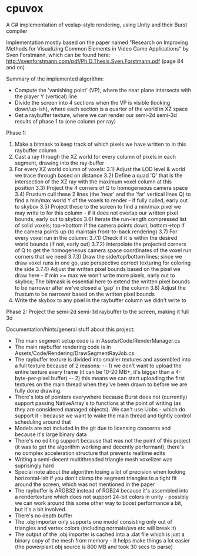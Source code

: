 # cpuvox
A C# implementation of voxlap-style rendering, using Unity and their Burst compiler

Implementation mostly based on the paper named "Research on Improving Methods for Visualizing Common Elements in Video Game Applications" by Sven Forstmann, which can be found here: http://svenforstmann.com/pdf/Ph.D.Thesis.Sven.Forstmann.pdf (page 84 and on)

Summary of the implemented algorithm:

- Compute the 'vanishing point' (VP), where the near plane intersects with the player Y (vertical) line
- Divide the screen into 4 sections when the VP is visible (looking down/up-ish), where each section is a quarter of the world in XZ space
- Get a raybuffer texture, where we can render our semi-2d semi-3d results of phase 1 to (one column per ray)

Phase 1:
1) Make a bitmask to keep track of which pixels we have written to in this raybuffer column
2) Cast a ray through the XZ world for every column of pixels in each segment, drawing into the ray-buffer
3) For every XZ world column of voxels:
3.1) Adjust the LOD level & world we trace through based on distance
3.2) Define a quad 'Q' that is the intersection of the XZ ray with the maximum voxel column at this position
3.3) Project the 4 corners of Q to homogeneous camera space
3.4) Frustum cull these 2 lines (the 'near' and the 'far' vertical lines Q) to find a min/max world Y of the voxels to render - if fully culled, early out to skybox
3.5) Project these to the screen to find a min/max pixel we may write to for this column - if it does not overlap our written pixel bounds, early out to skybox 
3.6) Iterate the run-length compressed list of solid voxels; top->bottom if the camera points down, bottom->top if the camera points up (to maintain front-to-back rendering)
3.7) For every voxel run in the column:
3.7.1) Check if it is within the desired world bounds (if not, early out)
3.7.2) Interpolate the projected corners of Q to get the homogeneous camera space coordinates of the voxel run corners that we need
3.7.3) Draw the side/top/bottom lines; since we draw voxel runs in one go, use perspective correct texturing for coloring the side
3.7.4) Adjust the written pixel bounds based on the pixel we draw here - if min >= max we won't write more pixels, early out to skybox; The bitmask is essential here to extend the written pixel bounds to be narrower after we've closed a 'gap' in the column
3.8) Adjust the frustum to be narrower based on the written pixel bounds
4) Write the skybox to any pixel in the raybuffer column we didn't write to

Phase 2:
Project the semi-2d semi-3d raybuffer to the screen, making it full 3d

Documentation/hints/general stuff about this project:
- The main segment setup code is in Assets/Code/RenderManager.cs
- The main raybuffer rendering code is in Assets/Code/Rendering/DrawSegmentRayJob.cs
- The raybuffer texture is divided into smaller textures and assembled into a full texture because of 2 reasons:
-- 1) we don't want to upload the entire texture every frame (it can be 10-20 MB+, it's bigger than a 4-byte-per-pixel buffer)
-- 2) this means we can start uploading the first textures on the main thread when they've been drawn to before we are fully done drawing.
- There's lots of pointers everywhere because Burst does not (currently) support passing NativeArray's to functions at the point of writing (as they are considered managed objects). We can't use IJobs - which do support it - because we want to wake the main thread and tightly control scheduling around that
- Models are not included in the git due to licensing concerns and because it's large binary data
- There's no editing support because that was not the point of this project (it was to get the algorithm working and decently performant), there's no complex acceleration structure that prevents realtime edits
- Writing a semi-decent multithreaded triangle mesh voxelizer was suprisingly hard
- Special note about the algorithm losing a lot of precision when looking horizontal-ish if you don't clamp the segment triangles to a tight fit around the screen, which was not mentioned in the paper
- The raybuffer is ARGB32 instead of RGB24 because it's assembled into a rendertexture which does not support 24-bit colors in unity - possibly we can work around this some other way to boost performance a bit, but it's a bit involved.
- There's no depth buffer
- The .obj importer only supports one model consisting only out of triangles and vertex colors (including normals/uvs etc will break it)
- The output of the .obj importer is cached into a .dat file which is just a binary copy of the mesh from memory - it helps make things a lot easier (the powerplant.obj source is 800 MB and took 30 secs to parse)

